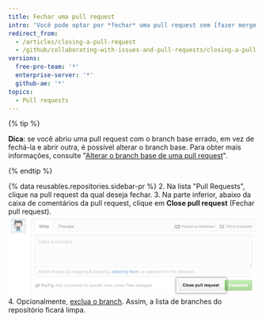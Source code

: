 ```yaml
---
title: Fechar uma pull request
intro: 'Você pode optar por *fechar* uma pull request sem [fazer merge dela no branch upstream](/articles/merging-a-pull-request). Isso poderá ser útil se as alterações propostas no branch não forem mais necessárias ou se outra solução tiver sido proposta em outro branch.'
redirect_from:
  - /articles/closing-a-pull-request
  - /github/collaborating-with-issues-and-pull-requests/closing-a-pull-request
versions:
  free-pro-team: '*'
  enterprise-server: '*'
  github-ae: '*'
topics:
  - Pull requests
---
```

{% tip %}

**Dica**: se você abriu uma pull request com o branch base errado, em vez de fechá-la e abrir outra, é possível alterar o branch base. Para obter mais informações, consulte "[Alterar o branch base de uma pull request](/articles/changing-the-base-branch-of-a-pull-request)".

{% endtip %}

{% data reusables.repositories.sidebar-pr %}
2. Na lista "Pull Requests", clique na pull request da qual deseja fechar.
3. Na parte inferior, abaixo da caixa de comentários da pull request, clique em **Close pull request** (Fechar pull request). ![O botão para fechar a pull request](/assets/images/help/pull_requests/pullrequest-closebutton.png)
4. Opcionalmente, [exclua o branch](/articles/deleting-unused-branches). Assim, a lista de branches do repositório ficará limpa.

